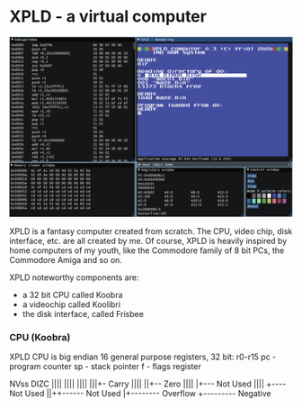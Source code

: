 # XPLD - a virtual computer

![XPLD environment](https://github.com/friol/xpld-runtime/raw/master/xpld0.3.png)

XPLD is a fantasy computer created from scratch. The CPU, video chip, disk interface, etc. are all created by me.
Of course, XPLD is heavily inspired by home computers of my youth, like the Commodore family of 8 bit PCs, the Commodore Amiga and so on.

XPLD noteworthy components are:

- a 32 bit CPU called Koobra
- a videochip called Koolibri
- the disk interface, called Frisbee

### CPU (Koobra)

XPLD CPU is big endian
16 general purpose registers, 32 bit: r0-r15
pc - program counter
sp - stack pointer
f - flags register

NVss DIZC
|||| ||||
|||| |||+- Carry
|||| ||+-- Zero
|||| |+--- Not Used
|||| +---- Not Used
||++------ Not Used
|+-------- Overflow
+--------- Negative


